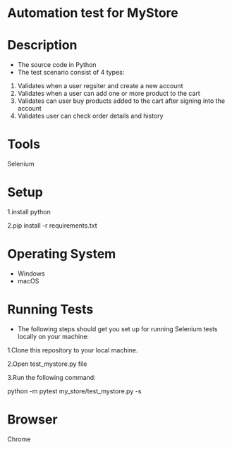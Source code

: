 # Automation test for MyStore

# Description
* The source code in Python
* The test scenario consist of 4 types:
1. Validates when a user regsiter and create a new account
2. Validates when a user can add one or more product to the cart
3. Validates can user buy products added to the cart after signing into the account
4. Validates user can check order details and history

# Tools
Selenium

# Setup
1.install python

2.pip install -r requirements.txt

# Operating System
* Windows
* macOS

# Running Tests
* The following steps should get you set up for running Selenium tests locally on your machine:

1.Clone this repository to your local machine. 

2.Open test_mystore.py file

3.Run the following command:

python -m pytest my_store/test_mystore.py -s

# Browser
Chrome





